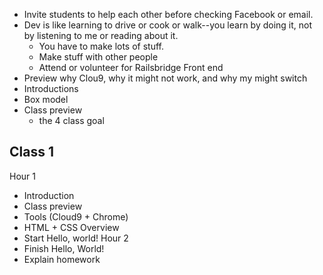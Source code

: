 - Invite students to help each other before checking Facebook or email.
- Dev is like learning to drive or cook or walk--you learn by doing it, not by listening to me or reading about it.
  - You have to make lots of stuff.
  - Make stuff with other people
  - Attend or volunteer for Railsbridge Front end
- Preview why Clou9, why it might not work, and why my might switch
- Introductions
- Box model
- Class preview
  - the 4 class goal

Class 1
-------
Hour 1
  - Introduction
  - Class preview
  - Tools (Cloud9 + Chrome)
  - HTML + CSS Overview
  - Start Hello, world!
Hour 2
  - Finish Hello, World!
  - Explain homework